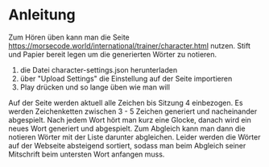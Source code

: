 # Anleitung

Zum Hören üben kann man die Seite https://morsecode.world/international/trainer/character.html nutzen. Stift und Papier bereit legen um die generierten Wörter zu notieren.

1. die Datei character-settings.json herunterladen
2. über "Upload Settings" die Einstellung auf der Seite importieren
3. Play drücken und so lange üben wie man will

Auf der Seite werden aktuell alle Zeichen bis Sitzung 4 einbezogen. Es werden Zeichenketten zwischen 3 - 5 Zeichen generiert und nacheinander abgespielt.
Nach jedem Wort hört man kurz eine Glocke, danach wird ein neues Wort generiert und abgespielt. Zum Abgleich kann man dann die notieren Wörter mit der Liste darunter abgleichen. Leider werden die Wörter auf der Webseite absteigend sortiert, sodass man beim Abgleich seiner Mitschrift beim untersten Wort anfangen muss.
